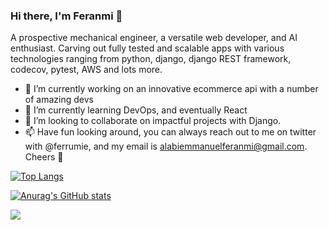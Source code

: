 ### Hi there, I'm Feranmi 👋

A prospective mechanical engineer, a versatile web developer, and AI enthusiast. Carving out fully tested and scalable apps with various technologies ranging from python, django, django REST framework, codecov, pytest, AWS and lots more.

- 🔭 I’m currently working on an innovative ecommerce api with a number of amazing devs
- 🌱 I’m currently learning DevOps, and eventually React
- 👯 I’m looking to collaborate on impactful projects with Django.
- 📫 Have fun looking around, you can always reach out to me on twitter with @ferrumie, and my email is alabiemmanuelferanmi@gmail.com. Cheers 🎈

[![Top Langs](https://github-readme-stats.vercel.app/api/top-langs/?username=ferrumie&line_height=2.4rem)](https://github.com/anuraghazra/github-readme-stats)

[![Anurag's GitHub stats](https://github-readme-stats.vercel.app/api?username=ferrumie&count_private=true&show_icons=true&theme=radical&line_height=40)](https://github.com/anuraghazra/github-readme-stats)


![](https://komarev.com/ghpvc/?username=ferrumie)
